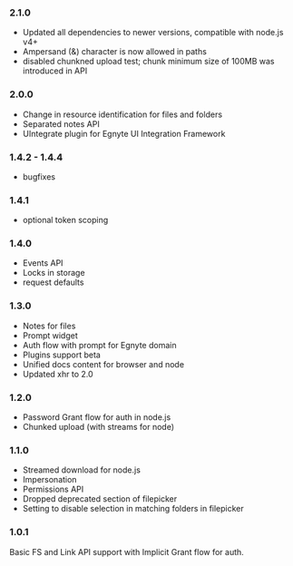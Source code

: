 ### 2.1.0
- Updated all dependencies to newer versions, compatible with node.js v4+
- Ampersand (&) character is now allowed in paths
- disabled chunkned upload test; chunk minimum size of 100MB was introduced in API

### 2.0.0
- Change in resource identification for files and folders
- Separated notes API
- UIntegrate plugin for Egnyte UI Integration Framework

### 1.4.2 - 1.4.4
- bugfixes

### 1.4.1
- optional token scoping

### 1.4.0
- Events API
- Locks in storage
- request defaults

### 1.3.0
- Notes for files
- Prompt widget
- Auth flow with prompt for Egnyte domain
- Plugins support beta
- Unified docs content for browser and node
- Updated xhr to 2.0

### 1.2.0
- Password Grant flow for auth in node.js
- Chunked upload (with streams for node)

### 1.1.0
- Streamed download for node.js
- Impersonation
- Permissions API
- Dropped deprecated section of filepicker
- Setting to disable selection in matching folders in filepicker

### 1.0.1
Basic FS and Link API support with Implicit Grant flow for auth.

